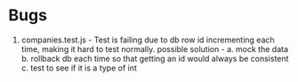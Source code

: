 # Bugs

1. companies.test.js - Test is failing due to db row id incrementing each time, making it hard to test normally.
  possible solution -
  a. mock the data
  b. rollback db each time so that getting an id would always be consistent
  c. test to see if it is a type of int